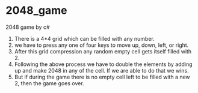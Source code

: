 # 2048_game
2048 game by c#
1. There is a 4*4 grid which can be filled with any number. 
2. we have to press any one of four keys to move up, down, left, or right.
3. After this grid compression any random empty cell gets itself filled with 2.
4. Following the above process we have to double the elements by adding up and make 2048 in any of the cell. If we are able to do that we wins.
5. But if during the game there is no empty cell left to be filled with a new 2, then the game goes over.
